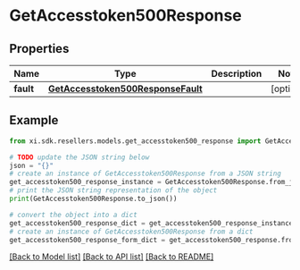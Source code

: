 # GetAccesstoken500Response


## Properties

Name | Type | Description | Notes
------------ | ------------- | ------------- | -------------
**fault** | [**GetAccesstoken500ResponseFault**](GetAccesstoken500ResponseFault.md) |  | [optional] 

## Example

```python
from xi.sdk.resellers.models.get_accesstoken500_response import GetAccesstoken500Response

# TODO update the JSON string below
json = "{}"
# create an instance of GetAccesstoken500Response from a JSON string
get_accesstoken500_response_instance = GetAccesstoken500Response.from_json(json)
# print the JSON string representation of the object
print(GetAccesstoken500Response.to_json())

# convert the object into a dict
get_accesstoken500_response_dict = get_accesstoken500_response_instance.to_dict()
# create an instance of GetAccesstoken500Response from a dict
get_accesstoken500_response_form_dict = get_accesstoken500_response.from_dict(get_accesstoken500_response_dict)
```
[[Back to Model list]](../README.md#documentation-for-models) [[Back to API list]](../README.md#documentation-for-api-endpoints) [[Back to README]](../README.md)


